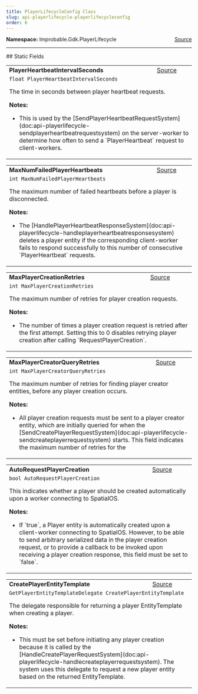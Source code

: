 ```yaml
---
title: PlayerLifecycleConfig Class
slug: api-playerlifecycle-playerlifecycleconfig
order: 6
---
```


<p><b>Namespace:</b> Improbable.Gdk.PlayerLifecycle<span style="float: right"><a href="https://www.github.com/spatialos/gdk-for-unity/blob/0.3.3/workers/unity/Packages/io.improbable.gdk.playerlifecycle/Config/PlayerLifecycleConfig.cs/#L26">Source</a></span></p>







</p>
<hr style="width:100%; border-top-color:#d8d8d8" />
## Static Fields


</p>


<table class="io-api-doc">    <tr>        <td class="io-api-doc-name"><a id="playerheartbeatintervalseconds"></a><b>PlayerHeartbeatIntervalSeconds</b></td>        <td class="io-api-doc-source"><a href="https://www.github.com/spatialos/gdk-for-unity/blob/0.3.3/workers/unity/Packages/io.improbable.gdk.playerlifecycle/Config/PlayerLifecycleConfig.cs/#L35">Source</a></td>    </tr>    <tr>        <td class="io-api-doc-content" colspan="2"><code>float PlayerHeartbeatIntervalSeconds</code></p>The time in seconds between player heartbeat requests. </p><b>Notes:</b><ul><li>This is used by the [SendPlayerHeartbeatRequestSystem](doc:api-playerlifecycle-sendplayerheartbeatrequestsystem) on the server-worker to determine how often to send a `PlayerHeartbeat` request to client-workers. </li></ul></td>    </tr></table>
<table class="io-api-doc">    <tr>        <td class="io-api-doc-name"><a id="maxnumfailedplayerheartbeats"></a><b>MaxNumFailedPlayerHeartbeats</b></td>        <td class="io-api-doc-source"><a href="https://www.github.com/spatialos/gdk-for-unity/blob/0.3.3/workers/unity/Packages/io.improbable.gdk.playerlifecycle/Config/PlayerLifecycleConfig.cs/#L44">Source</a></td>    </tr>    <tr>        <td class="io-api-doc-content" colspan="2"><code>int MaxNumFailedPlayerHeartbeats</code></p>The maximum number of failed heartbeats before a player is disconnected. </p><b>Notes:</b><ul><li>The [HandlePlayerHeartbeatResponseSystem](doc:api-playerlifecycle-handleplayerheartbeatresponsesystem) deletes a player entity if the corresponding client-worker fails to respond successfully to this number of consecutive `PlayerHeartbeat` requests. </li></ul></td>    </tr></table>
<table class="io-api-doc">    <tr>        <td class="io-api-doc-name"><a id="maxplayercreationretries"></a><b>MaxPlayerCreationRetries</b></td>        <td class="io-api-doc-source"><a href="https://www.github.com/spatialos/gdk-for-unity/blob/0.3.3/workers/unity/Packages/io.improbable.gdk.playerlifecycle/Config/PlayerLifecycleConfig.cs/#L53">Source</a></td>    </tr>    <tr>        <td class="io-api-doc-content" colspan="2"><code>int MaxPlayerCreationRetries</code></p>The maximum number of retries for player creation requests. </p><b>Notes:</b><ul><li>The number of times a player creation request is retried after the first attempt. Setting this to 0 disables retrying player creation after calling `RequestPlayerCreation`. </li></ul></td>    </tr></table>
<table class="io-api-doc">    <tr>        <td class="io-api-doc-name"><a id="maxplayercreatorqueryretries"></a><b>MaxPlayerCreatorQueryRetries</b></td>        <td class="io-api-doc-source"><a href="https://www.github.com/spatialos/gdk-for-unity/blob/0.3.3/workers/unity/Packages/io.improbable.gdk.playerlifecycle/Config/PlayerLifecycleConfig.cs/#L63">Source</a></td>    </tr>    <tr>        <td class="io-api-doc-content" colspan="2"><code>int MaxPlayerCreatorQueryRetries</code></p>The maximum number of retries for finding player creator entities, before any player creation occurs. </p><b>Notes:</b><ul><li>All player creation requests must be sent to a player creator entity, which are initially queried for when the [SendCreatePlayerRequestSystem](doc:api-playerlifecycle-sendcreateplayerrequestsystem) starts. This field indicates the maximum number of retries for the </li></ul></td>    </tr></table>
<table class="io-api-doc">    <tr>        <td class="io-api-doc-name"><a id="autorequestplayercreation"></a><b>AutoRequestPlayerCreation</b></td>        <td class="io-api-doc-source"><a href="https://www.github.com/spatialos/gdk-for-unity/blob/0.3.3/workers/unity/Packages/io.improbable.gdk.playerlifecycle/Config/PlayerLifecycleConfig.cs/#L73">Source</a></td>    </tr>    <tr>        <td class="io-api-doc-content" colspan="2"><code>bool AutoRequestPlayerCreation</code></p>This indicates whether a player should be created automatically upon a worker connecting to SpatialOS. </p><b>Notes:</b><ul><li>If `true`, a Player entity is automatically created upon a client-worker connecting to SpatialOS. However, to be able to send arbitrary serialized data in the player creation request, or to provide a callback to be invoked upon receiving a player creation response, this field must be set to `false`. </li></ul></td>    </tr></table>
<table class="io-api-doc">    <tr>        <td class="io-api-doc-name"><a id="createplayerentitytemplate"></a><b>CreatePlayerEntityTemplate</b></td>        <td class="io-api-doc-source"><a href="https://www.github.com/spatialos/gdk-for-unity/blob/0.3.3/workers/unity/Packages/io.improbable.gdk.playerlifecycle/Config/PlayerLifecycleConfig.cs/#L82">Source</a></td>    </tr>    <tr>        <td class="io-api-doc-content" colspan="2"><code>GetPlayerEntityTemplateDelegate CreatePlayerEntityTemplate</code></p>The delegate responsible for returning a player EntityTemplate when creating a player. </p><b>Notes:</b><ul><li>This must be set before initiating any player creation because it is called by the [HandleCreatePlayerRequestSystem](doc:api-playerlifecycle-handlecreateplayerrequestsystem). The system uses this delegate to request a new player entity based on the returned EntityTemplate. </li></ul></td>    </tr></table>









